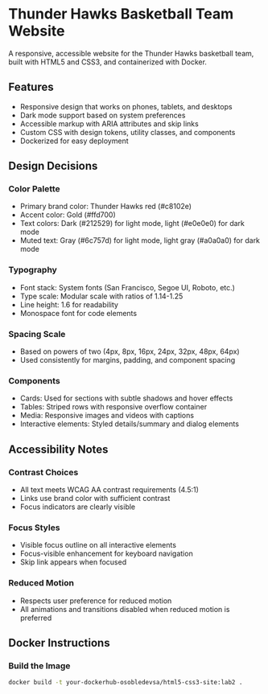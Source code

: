 # Thunder Hawks Basketball Team Website

A responsive, accessible website for the Thunder Hawks basketball team, built with HTML5 and CSS3, and containerized with Docker.

## Features

- Responsive design that works on phones, tablets, and desktops
- Dark mode support based on system preferences
- Accessible markup with ARIA attributes and skip links
- Custom CSS with design tokens, utility classes, and components
- Dockerized for easy deployment

## Design Decisions

### Color Palette
- Primary brand color: Thunder Hawks red (#c8102e)
- Accent color: Gold (#ffd700)
- Text colors: Dark (#212529) for light mode, light (#e0e0e0) for dark mode
- Muted text: Gray (#6c757d) for light mode, light gray (#a0a0a0) for dark mode

### Typography
- Font stack: System fonts (San Francisco, Segoe UI, Roboto, etc.)
- Type scale: Modular scale with ratios of 1.14-1.25
- Line height: 1.6 for readability
- Monospace font for code elements

### Spacing Scale
- Based on powers of two (4px, 8px, 16px, 24px, 32px, 48px, 64px)
- Used consistently for margins, padding, and component spacing

### Components
- Cards: Used for sections with subtle shadows and hover effects
- Tables: Striped rows with responsive overflow container
- Media: Responsive images and videos with captions
- Interactive elements: Styled details/summary and dialog elements

## Accessibility Notes

### Contrast Choices
- All text meets WCAG AA contrast requirements (4.5:1)
- Links use brand color with sufficient contrast
- Focus indicators are clearly visible

### Focus Styles
- Visible focus outline on all interactive elements
- Focus-visible enhancement for keyboard navigation
- Skip link appears when focused

### Reduced Motion
- Respects user preference for reduced motion
- All animations and transitions disabled when reduced motion is preferred

## Docker Instructions

### Build the Image
```bash
docker build -t your-dockerhub-osobledevsa/html5-css3-site:lab2 .